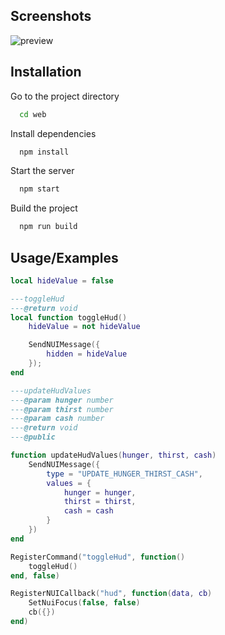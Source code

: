 ## Screenshots

![preview](https://cdn.discordapp.com/attachments/814225677129351201/979507767016583278/hud.png)

## Installation

Go to the project directory

```bash
  cd web
```

Install dependencies

```bash
  npm install
```

Start the server

```bash
  npm start
```

Build the project

```bash
  npm run build
```

## Usage/Examples

```lua
local hideValue = false

---toggleHud
---@return void
local function toggleHud()
	hideValue = not hideValue

	SendNUIMessage({
		hidden = hideValue
	});
end

---updateHudValues
---@param hunger number
---@param thirst number
---@param cash number
---@return void
---@public

function updateHudValues(hunger, thirst, cash)
	SendNUIMessage({
		type = "UPDATE_HUNGER_THIRST_CASH",
		values = {
			hunger = hunger,
			thirst = thirst,
			cash = cash
		}
	})
end

RegisterCommand("toggleHud", function()
	toggleHud()
end, false)

RegisterNUICallback("hud", function(data, cb)
	SetNuiFocus(false, false)
	cb({})
end)
```
